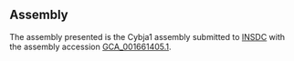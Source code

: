 

Assembly
--------

The assembly presented is the Cybja1 assembly submitted to
[INSDC](http://www.insdc.org) with the assembly accession
[GCA\_001661405.1](http://www.ebi.ac.uk/ena/data/view/GCA_001661405.1).
